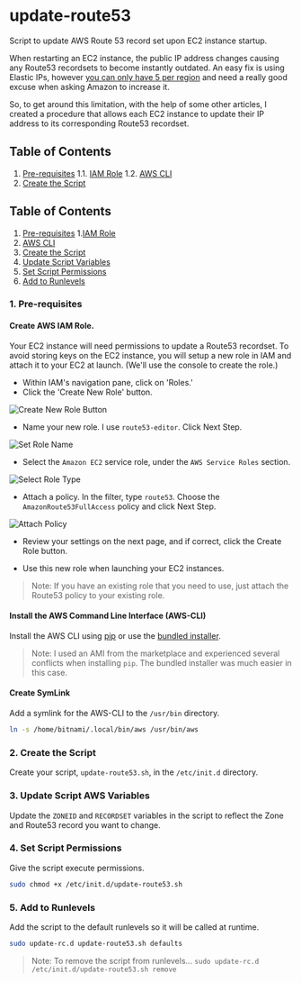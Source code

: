 update-route53
======
Script to update AWS Route 53 record set upon EC2 instance startup.

When restarting an EC2 instance, the public IP address changes causing any Route53 recordsets to become instantly outdated. An easy fix is using Elastic IPs, however [you can only have 5 per region](http://docs.aws.amazon.com/AWSEC2/latest/UserGuide/elastic-ip-addresses-eip.html#using-instance-addressing-limit) and need a really good excuse when asking Amazon to increase it.

So, to get around this limitation, with the help of some other articles, I created a procedure that allows each EC2 instance to update their IP address to its corresponding Route53 recordset.

## Table of Contents
1. [Pre-requisites](#1-pre-requisites)
  1.1. [IAM Role](#create-aws-iam-role)
  1.2. [AWS CLI](#install-the-aws-iam-role)
2. [Create the Script](#2-create-the-script)

## Table of Contents
1. [Pre-requisites](#1-pre-requisites)
  1.[IAM Role](#create-aws-iam-role)
  2. [AWS CLI](#install-the-aws-command-line-interface)
2. [Create the Script](#2-create-the-script)
3. [Update Script Variables](#3-update-script-aws-variables)
4. [Set Script Permissions](#4-set-script-permissions)
5. [Add to Runlevels](#5-add-to-runlevels)


### 1. Pre-requisites

####  Create AWS IAM Role.
Your EC2 instance will need permissions to update a Route53 recordset. To avoid storing keys on the EC2 instance, you will setup a new role in IAM and attach it to your EC2 at launch. (We'll use  the console to create the role.)

  * Within IAM's navigation pane, click on 'Roles.'
  * Click the 'Create New Role' button.
  
![Create New Role Button](/../readme-images/images/1-create-new-role.png?raw=true "Create New Role")

  * Name your new role. I use `route53-editor`. Click Next Step.
  
![Set Role Name](/../readme-images/images/2-set-role-name.png?raw=true "Set Role Name")

  * Select the `Amazon EC2` service role, under the `AWS Service Roles` section.
  
![Select Role Type](/../readme-images/images/3-select-role-type.png?raw=true "Select Role Type")

  * Attach a policy. In the filter, type `route53`. Choose the `AmazonRoute53FullAccess` policy and click Next Step.
  
![Attach Policy](/../readme-images/images/4-attach-policy.png?raw=true "Attach Policy")

  * Review your settings on the next page, and if correct, click the Create Role button.
  
  * Use this new role when launching your EC2 instances. 
  >Note: If you have an existing role that you need to use, just attach the Route53 policy to your existing role.

#### Install the AWS Command Line Interface (AWS-CLI)
Install the AWS CLI using [pip](http://docs.aws.amazon.com/cli/latest/userguide/awscli-install-linux.html) or use the [bundled installer](http://docs.aws.amazon.com/cli/latest/userguide/awscli-install-bundle.html).

>Note: I used an AMI from the marketplace and experienced several conflicts when installing `pip`. The bundled installer was much easier in this case.


#### Create SymLink
Add a symlink for the AWS-CLI to the `/usr/bin` directory.
```bash
ln -s /home/bitnami/.local/bin/aws /usr/bin/aws
```

### 2. Create the Script
Create your script, `update-route53.sh`, in the `/etc/init.d` directory.

### 3. Update Script AWS Variables
Update the `ZONEID` and `RECORDSET` variables in the script to reflect the Zone and Route53 record you want to change.

### 4. Set Script Permissions
Give the script execute permissions.
```bash
sudo chmod +x /etc/init.d/update-route53.sh
```

### 5. Add to Runlevels
Add the script to the default runlevels so it will be called at runtime.
```bash
sudo update-rc.d update-route53.sh defaults
```
>Note: To remove the script from runlevels...
>```sudo update-rc.d /etc/init.d/update-route53.sh remove```


